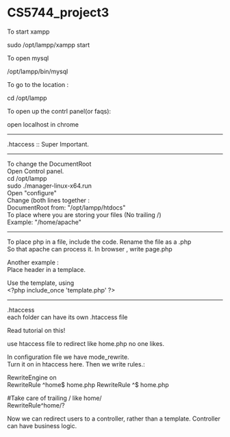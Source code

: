 # CS5744_project3

To start xampp  

   sudo /opt/lampp/xampp start

To open mysql     
  
  /opt/lampp/bin/mysql  

To go to the location :   
  
  cd /opt/lampp   

To open up the contrl panel(or faqs):     
  
  open localhost in chrome

-------------------------------


.htaccess :: Super Important.


-------------------------------

To change the DocumentRoot     
Open Control panel.      
cd /opt/lampp     
sudo ./manager-linux-x64.run       
Open "configure"        
Change (both lines together :        
DocumentRoot from: "/opt/lampp/htdocs"       
To place where you are storing your files (No trailing /)         
Example: "/home/apache"          
 

--------------------------------


To place php in a file, include the code. Rename the file as a  .php       
So that apache can process it.
In browser , write page.php      


Another example :       
Place header in a templace.

Use the template, using           
   \<?php include_once 'template.php' ?\>



---------------------------------

.htaccess      
each folder can have its own .htaccess file


   Read tutorial on this!

use htaccess file to redirect like home.php no one likes. 

In configuration file we have mode_rewrite.  
Turn it on in htaccess here. Then we write rules.:

   RewriteEngine on  
   RewriteRule ^home$ home.php 
   RewriteRule ^$ home.php

   #Take care of trailing / like home/       
   RewriteRule^home$/?$

Now we can redirect users to a controller, rather than a template. Controller can have business logic.





